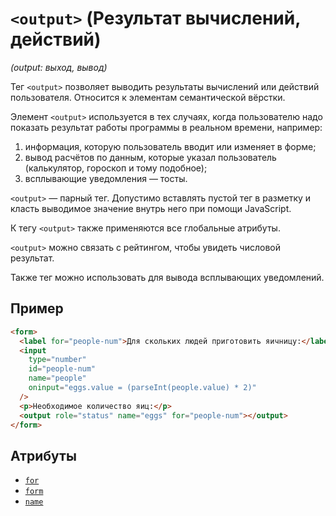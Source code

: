 # `<output>` (Результат вычислений, действий)

_(output: выход, вывод)_

Тег `<output>` позволяет выводить результаты вычислений или действий пользователя. Относится к элементам семантической вёрстки.

Элемент `<output>` используется в тех случаях, когда пользователю надо показать результат работы программы в реальном времени, например:

1. информация, которую пользователь вводит или изменяет в форме;
2. вывод расчётов по данным, которые указал пользователь (калькулятор, гороскоп и тому подобное);
3. всплывающие уведомления — тосты.

`<output>` — парный тег. Допустимо вставлять пустой тег в разметку и класть выводимое значение внутрь него при помощи JavaScript.

К тегу `<output>` также применяются все глобальные атрибуты.

`<output>` можно связать с рейтингом, чтобы увидеть числовой результат.

Также тег можно использовать для вывода всплывающих уведомлений.

## Пример

```html
<form>
  <label for="people-num">Для скольких людей приготовить яичницу:</label>
  <input
    type="number"
    id="people-num"
    name="people"
    oninput="eggs.value = (parseInt(people.value) * 2)"
  />
  <p>Необходимое количество яиц:</p>
  <output role="status" name="eggs" for="people-num"></output>
</form>
```

## Атрибуты

- [`for`](<../ATTRIBUTES FORM/for (СВЯЗЬ С ЭЛЕМЕНТОМ ФОРМЫ).md>)
- [`form`](<../ATTRIBUTES FORM/form (СВЯЗЬ С ФОРМОЙ).md>)
- [`name`](<../ATTRIBUTES FORM/name (ИМЯ ПОЛЯ).md>)

